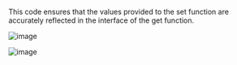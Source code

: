 This code ensures that the values provided to the set function are accurately reflected in the interface of the get function.

![image](https://github.com/jmsbndct1/Solidity-Challenges-Ariola/assets/127822400/2eb00651-9a0d-498e-8b07-ce3a47c51f19)

![image](https://github.com/jmsbndct1/Solidity-Challenges-Ariola/assets/127822400/3d138042-48b7-4363-ae69-74760780a438)
